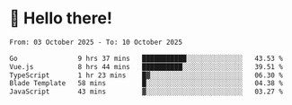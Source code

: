 # 👋 Hello there!

<!--START_SECTION:waka-->

```txt
From: 03 October 2025 - To: 10 October 2025

Go               9 hrs 37 mins   ███████████░░░░░░░░░░░░░░   43.53 %
Vue.js           8 hrs 44 mins   ██████████░░░░░░░░░░░░░░░   39.51 %
TypeScript       1 hr 23 mins    █▓░░░░░░░░░░░░░░░░░░░░░░░   06.30 %
Blade Template   58 mins         █░░░░░░░░░░░░░░░░░░░░░░░░   04.38 %
JavaScript       43 mins         ▓░░░░░░░░░░░░░░░░░░░░░░░░   03.27 %
```

<!--END_SECTION:waka-->
